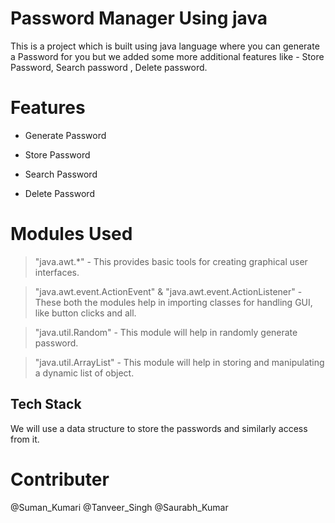
# Password Manager Using java

This is a project which is built using java language where you can generate a Password for you but we added some more additional features like - Store Password, Search password , Delete password.



# Features 
   - Generate Password

   -  Store Password

   -  Search Password

   -  Delete Password


# Modules Used

> "java.awt.*" -  This provides basic tools for creating graphical user interfaces.

> "java.awt.event.ActionEvent" & "java.awt.event.ActionListener" - These both the modules help in importing classes for handling GUI, like button clicks and all.

> "java.util.Random" - This module will help in randomly generate password.

> "java.util.ArrayList" - This module will help in storing and manipulating a dynamic list of object.


## Tech Stack

We will use a data structure to store the passwords and similarly access from it.

# Contributer

@Suman_Kumari 
@Tanveer_Singh
@Saurabh_Kumar
